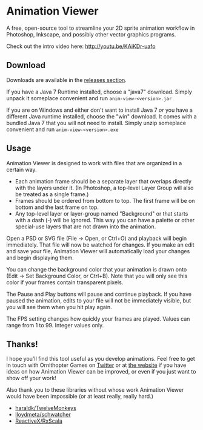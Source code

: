 # Animation Viewer

A free, open-source tool to streamline your 2D sprite animation workflow in Photoshop, Inkscape, and possibly other vector graphics programs.

Check out the intro video here: http://youtu.be/KAiKDr-uafo

## Download

Downloads are available in the [releases section](../../releases).

If you have a Java 7 Runtime installed, choose a "java7" download. Simply unpack it someplace convenient and run `anim-view-<version>.jar`

If you are on Windows and either don't want to install Java 7 *or* you have a different Java runtime installed, choose the "win" download. It comes with a bundled Java 7 that you will not need to install. Simply unzip someplace convenient and run `anim-view-<version>.exe`

## Usage

Animation Viewer is designed to work with files that are organized in a certain way.

* Each animation frame should be a separate layer that overlaps directly with the layers under it. (In Photoshop, a top-level Layer Group will also be treated as a single frame.)
* Frames should be ordered from bottom to top. The first frame will be on bottom and the last frame on top.
* Any top-level layer or layer-group named "Background" or that starts with a dash (-) will be ignored. This way you can have a palette or other special-use layers that are not drawn into the animation.

Open a PSD or SVG file (File -> Open, or Ctrl+O) and playback will begin immediately. That file will now be watched for changes. If you make an edit and save your file, Animation Viewer will automatically load your changes and begin displaying them.

You can change the background color that your animation is drawn onto (Edit -> Set Background Color, or Ctrl+B). Note that you will only see this color if your frames contain transparent pixels.

The Pause and Play buttons will pause and continue playback. If you have paused the animation, edits to your file will not be immediately visible, but you will see them when you hit play again.

The FPS setting changes how quickly your frames are played. Values can range from 1 to 99. Integer values only.

## Thanks!

I hope you'll find this tool useful as you develop animations. Feel free to get in touch with Ornithopter Games on [Twitter](http://twitter.com/OrnithopterGame) or at [the website](http://ornithoptergames.com/) if you have ideas on how Animation Viewer can be improved, or even if you just want to show off your work!

Also thank you to these libraries without whose work Animation Viewer would have been impossible (or at least really, really hard.)

* [haraldk/TwelveMonkeys](//github.com/haraldk/TwelveMonkeys)
* [lloydmeta/schwatcher](//github.com/lloydmeta/schwatcher)
* [ReactiveX/RxScala](//github.com/ReactiveX/RxScala)
